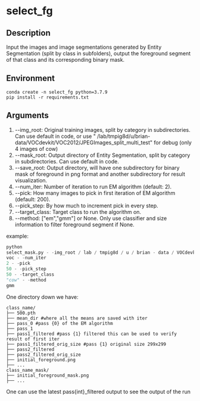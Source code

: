 # select_fg

## Description

Input the images and image segmentations generated by Entity Segmentation (split by class in subfolders), output the
foreground segment of that class and its corresponding binary mask.

## Environment

```
conda create -n select_fg python=3.7.9
pip install -r requirements.txt
```

## Arguments

1. --img_root: Original training images, split by category in subdirectories. Can use default in code, or use "
   /lab/tmpig8d/u/brian-data/VOCdevkit/VOC2012/JPEGImages_split_multi_test" for debug (only 4 images of cow)
2. --mask_root: Output directory of Entity Segmentation, split by category in subdirectories. Can use default in code.
4. --save_root: Output directory, will have one subdirectory for binary mask of foreground in png format and another
   subdirectory for result visualization.
5. --num_iter: Number of iteration to run EM algorithm (default: 2).
6. --pick: How many images to pick in first iteration of EM algorithm (default: 200).
7. --pick_step: By how much to increment pick in every step.
8. --target_class: Target class to run the algorithm on.
9. --method: ["em","gmm"] or None. Only use classifier and size information to filter foreground segment if None.

example:

```python
python
select_mask.py - -img_root / lab / tmpig8d / u / brian - data / VOCdevkit / VOC2012 / JPEGImages_split_multi_test - -save_root / lab / tmpig8d / u / brian - data / VOCdevkit / VOC2012 / mask_test_gmm - -dataset
voc - -num_iter
2 - -pick
50 - -pick_step
50 - -target_class
"cow" - -method
gmm
```

One directory down we have:

```
class_name/
├── 500.pth
├── mean_dir #where all the means are saved with iter
├── pass_0 #pass {0} of the EM algorithm 
├── pass_1 
├── pass1_filtered #pass {1} filtered this can be used to verify result of first iter
├── pass1_filtered_orig_size #pass {1} original size 299x299
├── pass2_filtered 
├── pass2_filtered_orig_size
├── initial_foreground.png 
├── ...
class_name_mask/
├── initial_foreground_mask.png 
├── ...
```

One can use the latest pass{int}_filtered output to see the output of the run 

